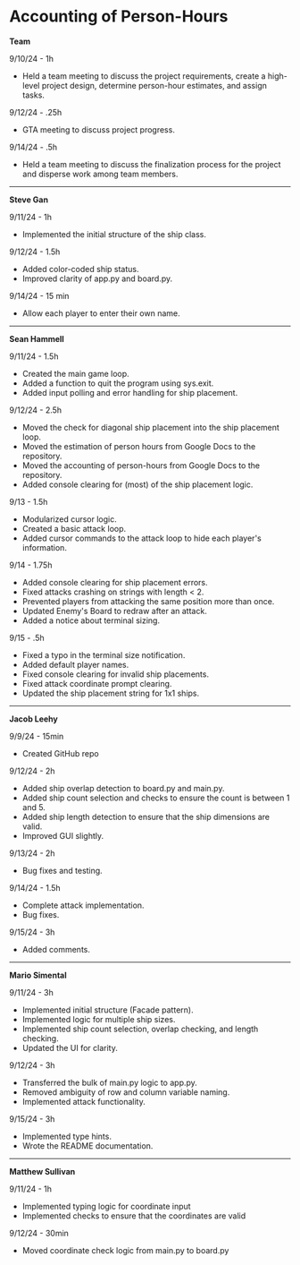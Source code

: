 # Accounting of Person-Hours

**Team**

9/10/24 - 1h

- Held a team meeting to discuss the project requirements, create a high-level project design, determine person-hour estimates, and assign tasks.

9/12/24 - .25h

- GTA meeting to discuss project progress.

9/14/24 - .5h

- Held a team meeting to discuss the finalization process for the project and disperse work among team members.

---

**Steve Gan**

9/11/24 - 1h

 - Implemented the initial structure of the ship class.

9/12/24 - 1.5h

 - Added color-coded ship status.
 - Improved clarity of app.py and board.py.

9/14/24 - 15 min

 - Allow each player to enter their own name. 
 
---

**Sean Hammell**

9/11/24 - 1.5h

- Created the main game loop.
- Added a function to quit the program using sys.exit.
- Added input polling and error handling for ship placement.

9/12/24 - 2.5h

- Moved the check for diagonal ship placement into the ship placement loop.
- Moved the estimation of person hours from Google Docs to the repository.
- Moved the accounting of person-hours from Google Docs to the repository.
- Added console clearing for (most) of the ship placement logic.

9/13 - 1.5h

- Modularized cursor logic.
- Created a basic attack loop.
- Added cursor commands to the attack loop to hide each player's information.

9/14 - 1.75h

- Added console clearing for ship placement errors.
- Fixed attacks crashing on strings with length < 2.
- Prevented players from attacking the same position more than once.
- Updated Enemy's Board to redraw after an attack.
- Added a notice about terminal sizing.

9/15 - .5h

- Fixed a typo in the terminal size notification.
- Added default player names.
- Fixed console clearing for invalid ship placements.
- Fixed attack coordinate prompt clearing.
- Updated the ship placement string for 1x1 ships.

---

**Jacob Leehy**

9/9/24 - 15min

- Created GitHub repo

9/12/24 - 2h

- Added ship overlap detection to board.py and main.py.
- Added ship count selection and checks to ensure the count is between 1 and 5.
- Added ship length detection to ensure that the ship dimensions are valid.
- Improved GUI slightly.

9/13/24 - 2h

- Bug fixes and testing.

9/14/24 - 1.5h

- Complete attack implementation.
- Bug fixes.

9/15/24 - 3h

- Added comments.

---

**Mario Simental**

9/11/24 - 3h

- Implemented initial structure (Facade pattern).
- Implemented logic for multiple ship sizes.
- Implemented ship count selection, overlap checking, and length checking.
- Updated the UI for clarity.

9/12/24 - 3h

 - Transferred the bulk of main.py logic to app.py.
 - Removed ambiguity of row and column variable naming.
 - Implemented attack functionality.

9/15/24 - 3h

 - Implemented type hints.
 - Wrote the README documentation.

---

**Matthew Sullivan**

9/11/24 - 1h
- Implemented typing logic for coordinate input
- Implemented checks to ensure that the coordinates are valid

9/12/24 - 30min
- Moved coordinate check logic from main.py to board.py

